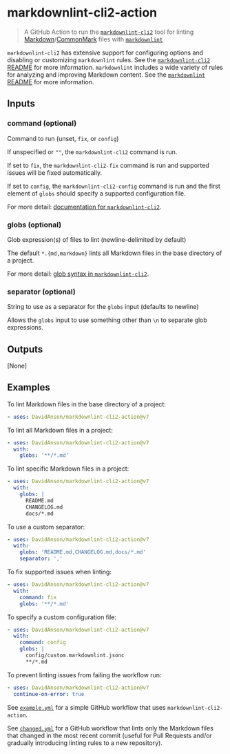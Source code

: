 # markdownlint-cli2-action

> A GitHub Action to run the [`markdownlint-cli2`][markdownlint-cli2] tool
for linting [Markdown][markdown]/[CommonMark][commonmark] files with
[`markdownlint`][markdownlint]

`markdownlint-cli2` has extensive support for configuring options and
disabling or customizing `markdownlint` rules. See the
[`markdownlint-cli2` README][markdownlint-cli2] for more information.
`markdownlint` includes a wide variety of rules for analyzing and improving
Markdown content. See the [`markdownlint` README][markdownlint] for more
information.

## Inputs

### command (optional)

Command to run (unset, `fix`, or `config`)

If unspecified or `""`, the `markdownlint-cli2` command is run.

If set to `fix`, the `markdownlint-cli2-fix` command is run and supported
issues will be fixed automatically.

If set to `config`, the `markdownlint-cli2-config` command is run and the
first element of `globs` should specify a supported configuration file.

For more detail: [documentation for `markdownlint-cli2`][command-line].

### globs (optional)

Glob expression(s) of files to lint (newline-delimited by default)

The default `*.{md,markdown}` lints all Markdown files in the base directory
of a project.

For more detail: [glob syntax in `markdownlint-cli2`][glob-syntax].

### separator (optional)

String to use as a separator for the `globs` input (defaults to newline)

Allows the `globs` input to use something other than `\n` to separate glob
expressions.

## Outputs

[None]

## Examples

To lint Markdown files in the base directory of a project:

```yaml
- uses: DavidAnson/markdownlint-cli2-action@v7
```

To lint all Markdown files in a project:

```yaml
- uses: DavidAnson/markdownlint-cli2-action@v7
  with:
    globs: '**/*.md'
```

To lint specific Markdown files in a project:

```yaml
- uses: DavidAnson/markdownlint-cli2-action@v7
  with:
    globs: |
      README.md
      CHANGELOG.md
      docs/*.md
```

To use a custom separator:

```yaml
- uses: DavidAnson/markdownlint-cli2-action@v7
  with:
    globs: 'README.md,CHANGELOG.md,docs/*.md'
    separator: ','
```

To fix supported issues when linting:

```yaml
- uses: DavidAnson/markdownlint-cli2-action@v7
  with:
    command: fix
    globs: '**/*.md'
```

To specify a custom configuration file:

```yaml
- uses: DavidAnson/markdownlint-cli2-action@v7
  with:
    command: config
    globs: |
      config/custom.markdownlint.jsonc
      **/*.md
```

To prevent linting issues from failing the workflow run:

```yaml
- uses: DavidAnson/markdownlint-cli2-action@v7
  continue-on-error: true
```

See [`example.yml`][example-yml] for a simple GitHub workflow that uses
`markdownlint-cli2-action`.

See [`changed.yml`][changed-yml] for a GitHub workflow that lints only the
Markdown files that changed in the most recent commit (useful for Pull
Requests and/or gradually introducing linting rules to a new repository).

[changed-yml]: .github/workflows/changed.yml
[command-line]: https://github.com/DavidAnson/markdownlint-cli2#command-line
[commonmark]: https://commonmark.org/
[example-yml]: .github/workflows/example.yml
[glob-syntax]: https://github.com/DavidAnson/markdownlint-cli2#use
[markdown]: https://wikipedia.org/wiki/Markdown
[markdownlint]: https://github.com/DavidAnson/markdownlint
[markdownlint-cli2]: https://github.com/DavidAnson/markdownlint-cli2
